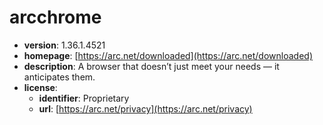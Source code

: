 # arcchrome

- **version**: 1.36.1.4521
- **homepage**: [https://arc.net/downloaded](https://arc.net/downloaded)
- **description**: A browser that doesn’t just meet your needs — it anticipates them.
- **license**:
  - **identifier**: Proprietary
  - **url**: [https://arc.net/privacy](https://arc.net/privacy)


